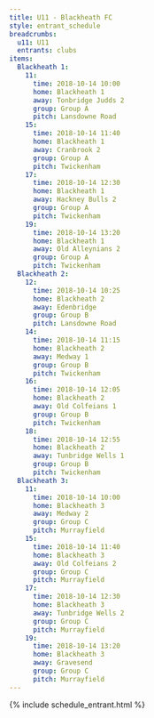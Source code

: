 ```yaml
---
title: U11 - Blackheath FC
style: entrant_schedule
breadcrumbs:
  u11: U11
  entrants: clubs
items:
  Blackheath 1:
    11:
      time: 2018-10-14 10:00
      home: Blackheath 1
      away: Tonbridge Judds 2
      group: Group A
      pitch: Lansdowne Road
    15:
      time: 2018-10-14 11:40
      home: Blackheath 1
      away: Cranbrook 2
      group: Group A
      pitch: Twickenham
    17:
      time: 2018-10-14 12:30
      home: Blackheath 1
      away: Hackney Bulls 2
      group: Group A
      pitch: Twickenham
    19:
      time: 2018-10-14 13:20
      home: Blackheath 1
      away: Old Alleynians 2
      group: Group A
      pitch: Twickenham
  Blackheath 2:
    12:
      time: 2018-10-14 10:25
      home: Blackheath 2
      away: Edenbridge
      group: Group B
      pitch: Lansdowne Road
    14:
      time: 2018-10-14 11:15
      home: Blackheath 2
      away: Medway 1
      group: Group B
      pitch: Twickenham
    16:
      time: 2018-10-14 12:05
      home: Blackheath 2
      away: Old Colfeians 1
      group: Group B
      pitch: Twickenham
    18:
      time: 2018-10-14 12:55
      home: Blackheath 2
      away: Tunbridge Wells 1
      group: Group B
      pitch: Twickenham
  Blackheath 3:
    11:
      time: 2018-10-14 10:00
      home: Blackheath 3
      away: Medway 2
      group: Group C
      pitch: Murrayfield
    15:
      time: 2018-10-14 11:40
      home: Blackheath 3
      away: Old Colfeians 2
      group: Group C
      pitch: Murrayfield
    17:
      time: 2018-10-14 12:30
      home: Blackheath 3
      away: Tunbridge Wells 2
      group: Group C
      pitch: Murrayfield
    19:
      time: 2018-10-14 13:20
      home: Blackheath 3
      away: Gravesend
      group: Group C
      pitch: Murrayfield
---
```


{% include schedule_entrant.html %}
